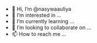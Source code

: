 - 👋 Hi, I’m @nasywaauliya
- 👀 I’m interested in ...
- 🌱 I’m currently learning ...
- 💞️ I’m looking to collaborate on ...
- 📫 How to reach me ...

<!---
nasywaauliya/nasywaauliya is a ✨ special ✨ repository because its `README.md` (this file) appears on your GitHub profile.
You can click the Preview link to take a look at your changes.
--->
